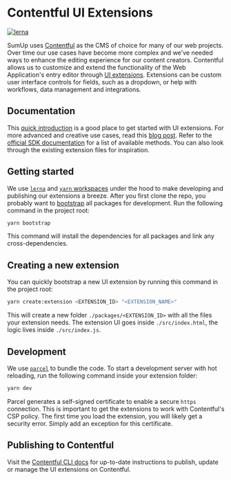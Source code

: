 # Contentful UI Extensions

[![lerna](https://img.shields.io/badge/maintained%20with-lerna-cc00ff.svg)](https://lernajs.io/)

SumUp uses [Contentful](https://contentful.com) as the CMS of choice for many of our web projects. Over time our use cases have become more complex and we've needed ways to enhance the editing experience for our content creators. Contentful allows us to customize and extend the functionality of the Web Application's entry editor through [UI extensions](https://github.com/contentful/ui-extensions-sdk). Extensions can be custom user interface controls for fields, such as a dropdown, or help with workflows, data management and integrations.

## Documentation

This [quick introduction](https://www.contentful.com/developers/docs/concepts/uiextensions/) is a good place to get started with UI extensions. For more advanced and creative use cases, read this [blog post](https://www.contentful.com/blog/2017/10/09/creating-ui-extensions-with-contentful/). Refer to the [official SDK documentation](https://github.com/contentful/ui-extensions-sdk) for a list of available methods. You can also look through the existing extension files for inspiration.

## Getting started

We use [`lerna`](https://github.com/lerna/lerna) and [`yarn` workspaces](https://yarnpkg.com/lang/en/docs/workspaces/) under the hood to make developing and publishing our extensions a breeze. After you first clone the repo, you probably want to [bootstrap](https://github.com/lerna/lerna#bootstrap) all packages for development. Run the following command in the project root:

```bash
yarn bootstrap
```

This command will install the dependencies for all packages and link any cross-dependencies.

## Creating a new extension

You can quickly bootstrap a new UI extension by running this command in the project root:

```bash
yarn create:extension <EXTENSION_ID> "<EXTENSION_NAME>"
```

This will create a new folder `./packages/<EXTENSION_ID>` with all the files your extension needs. The extension UI goes inside `./src/index.html`, the logic lives inside `./src/index.js`.

## Development

We use [`parcel`](https://github.com/parcel-bundler/parcel) to bundle the code. To start a development server with hot reloading, run the following command inside your extension folder:

```bash
yarn dev
```

Parcel generates a self-signed certificate to enable a secure `https` connection. This is important to get the extensions to work with Contentful's CSP policy. The first time you load the extension, you will likely get a security error. Simply add an exception for this certificate.

## Publishing to Contentful

Visit the [Contentful CLI docs](https://github.com/contentful/contentful-cli/tree/master/docs/extension) for up-to-date instructions to publish, update or manage the UI extensions on Contentful.
